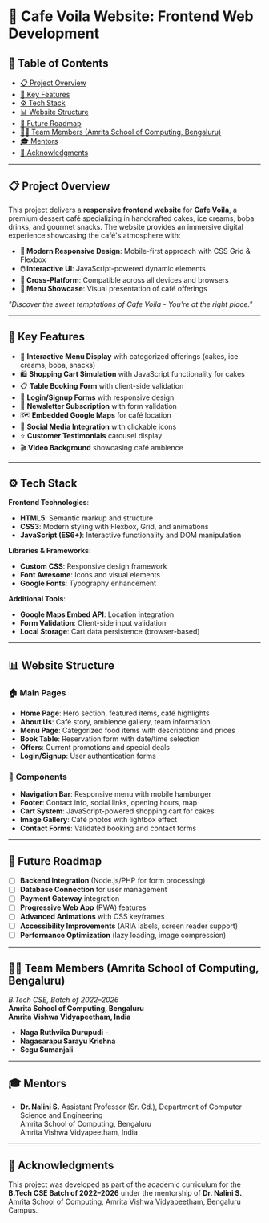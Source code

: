 # 🍰 Cafe Voila Website: Frontend Web Development

## 📑 Table of Contents
- [📋 Project Overview](#project-overview)
- [🎯 Key Features](#key-features)
- [⚙️ Tech Stack](#tech-stack)
- [📊 Website Structure](#website-structure)
- [🔮 Future Roadmap](#future-roadmap)
- [👨‍💻 Team Members (Amrita School of Computing, Bengaluru)](#team-members-amrita-school-of-computing-bengaluru)
- [🎓 Mentors](#mentors)
- [🙏 Acknowledgments](#acknowledgments)

---

## 📋 Project Overview

This project delivers a **responsive frontend website** for **Cafe Voila**, a premium dessert café specializing in handcrafted cakes, ice creams, boba drinks, and gourmet snacks. The website provides an immersive digital experience showcasing the café's atmosphere with:

- **🎨 Modern Responsive Design**: Mobile-first approach with CSS Grid & Flexbox
- **🖱️ Interactive UI**: JavaScript-powered dynamic elements
- **📱 Cross-Platform**: Compatible across all devices and browsers
- **🍰 Menu Showcase**: Visual presentation of café offerings

*"Discover the sweet temptations of Cafe Voila - You're at the right place."*

---

## 🎯 Key Features

- 🍰 **Interactive Menu Display** with categorized offerings (cakes, ice creams, boba, snacks)
- 🛍️ **Shopping Cart Simulation** with JavaScript functionality for cakes
- 📋 **Table Booking Form** with client-side validation
- 🔐 **Login/Signup Forms** with responsive design
- 📧 **Newsletter Subscription** with form validation
- 🗺️ **Embedded Google Maps** for café location
- 📱 **Social Media Integration** with clickable icons
- ⭐ **Customer Testimonials** carousel display
- 🎬 **Video Background** showcasing café ambience

---

## ⚙️ Tech Stack

**Frontend Technologies**:
- **HTML5**: Semantic markup and structure
- **CSS3**: Modern styling with Flexbox, Grid, and animations
- **JavaScript (ES6+)**: Interactive functionality and DOM manipulation

**Libraries & Frameworks**:
- **Custom CSS**: Responsive design framework
- **Font Awesome**: Icons and visual elements
- **Google Fonts**: Typography enhancement

**Additional Tools**:
- **Google Maps Embed API**: Location integration
- **Form Validation**: Client-side input validation
- **Local Storage**: Cart data persistence (browser-based)

---

## 📊 Website Structure

### 🏠 **Main Pages**
- **Home Page**: Hero section, featured items, café highlights
- **About Us**: Café story, ambience gallery, team information
- **Menu Page**: Categorized food items with descriptions and prices
- **Book Table**: Reservation form with date/time selection
- **Offers**: Current promotions and special deals
- **Login/Signup**: User authentication forms

### 🧩 **Components**
- **Navigation Bar**: Responsive menu with mobile hamburger
- **Footer**: Contact info, social links, opening hours, map
- **Cart System**: JavaScript-powered shopping cart for cakes
- **Image Gallery**: Café photos with lightbox effect
- **Contact Forms**: Validated booking and contact forms

---

## 🔮 Future Roadmap

- [ ] **Backend Integration** (Node.js/PHP for form processing)
- [ ] **Database Connection** for user management
- [ ] **Payment Gateway** integration
- [ ] **Progressive Web App** (PWA) features
- [ ] **Advanced Animations** with CSS keyframes
- [ ] **Accessibility Improvements** (ARIA labels, screen reader support)
- [ ] **Performance Optimization** (lazy loading, image compression)

---

## 👨‍💻 Team Members (Amrita School of Computing, Bengaluru)

*B.Tech CSE, Batch of 2022–2026*  
**Amrita School of Computing, Bengaluru**  
**Amrita Vishwa Vidyapeetham, India**

- **Naga Ruthvika Durupudi** - 
- **Nagasarapu Sarayu Krishna** 
- **Segu Sumanjali** 

---

## 🎓 Mentors
- **Dr. Nalini S.**
  Assistant Professor (Sr. Gd.),
  Department of Computer Science and Engineering  
  Amrita School of Computing, Bengaluru  
  Amrita Vishwa Vidyapeetham, India
---

## 🙏 Acknowledgments

This project was developed as part of the academic curriculum for the **B.Tech CSE Batch of 2022–2026** under the mentorship of  **Dr. Nalini S.**, Amrita School of Computing, Amrita Vishwa Vidyapeetham, Bengaluru Campus.
